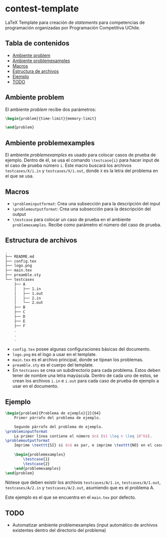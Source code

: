 # contest-template
LaTeX Template para creación de _statements_ para competencias de programación organizadas por Programación Competitiva UChile.

## Tabla de contenidos

* [Ambiente problem](#ambiente-problem)
* [Ambiente problemexamples](#ambiente-problemexamples)
* [Macros](#macros)
* [Estructura de archivos](#estructura-de-archivos)
* [Ejemplo](#ejemplo)
* [TODO](#todo)

## Ambiente problem
El ambiente _problem_ recibe dos parámetros:
```latex
\begin{problem}{time-limit}{memory-limit}

\end{problem}
```

## Ambiente problemexamples
El ambiente _problemexamples_ es usado para colocar casos de prueba de ejemplo. Dentro de él, se usa el comando `\testcase{i}` para hacer input de el caso de prueba número `i`. Este macro buscará los archivos `testcases/X/i.in` y `testcases/X/i.out`, donde `X` es la letra del problema en el que se usa.

## Macros
- `\probleminputformat`: Crea una subsección para la descripción del input
- `\problemoutputformat`: Crea una subsección para la descripción del output
- `\testcase` para colocar un caso de prueba en el ambiente `problemexamples`. Recibe como parámetro el número del caso de prueba.

## Estructura de archivos
```bash
.
├── README.md
├── config.tex
├── logo.png
├── main.tex
├── preamble.sty
└── testcases
    ├── A
    │   ├── 1.in
    │   ├── 1.out
    │   ├── 2.in
    │   └── 2.out
    ├── B
    ├── C
    ├── D
    ├── E
    ├── F
    .
    .
    .
```
- `config.tex` posee algunas configuraciones básicas del documento.
- `logo.png` es el logo a usar en el template.
- `main.tex` es el archivo principal, donde se tipean los problemas.
- `preamble.sty` es el cuerpo del template.
- En `testcases` se crea un subdirectorio para cada problema. Estos deben tener de nombre una letra mayúscula. Dentro de cada uno de estos, se crean los archivos `i.in` e `i.out` para cada caso de prueba de ejemplo a usar en el documento.


## Ejemplo
```latex
\begin{problem}{Problema de ejemplo}{2}{64}
    Primer párrafo del problema de ejemplo.

    Segundo párrafo del problema de ejemplo.
\probleminputformat
    La primer línea contiene el número $n$ ($1 \leq n \leq 10^6$).
\problemoutputformat
    Imprime \texttt{SI} si $n$ es par, e imprime \texttt{NO} en el caso contrario.
    
    \begin{problemexamples}
        \testcase{1}
        \testcase{2}
    \end{problemexamples}
\end{problem}
```
Nótese que deben existir los archivos `testcases/A/1.in`, `testcases/A/1.out`, `testcases/A/2.in` y `testcases/A/2.out`, asumiendo que es el problema A.

Este ejemplo es el que se encuentra en el `main.tex` por defecto.

## TODO
* Automatizar ambiente problemexamples (input automático de archivos existentes dentro del directorio del problema)